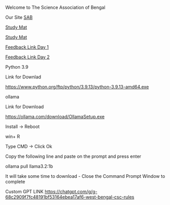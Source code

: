 Welcome to The Science Association of Bengal

Our Site <a href=https://sabindia.online> SAB</a>

<a href=https://sabindia.online/studymat.html> Study Mat</a> 

<a href=https://online.fliphtml5.com/nhlgy/lbkv/>Study Mat</a>

<a href="https://docs.google.com/forms/d/e/1FAIpQLSfJj2TwbM8n22Ko9OvHxxmB0aKQs5FWbP2uAs-eu0lhLEDDzA/viewform?usp=sharing&ouid=101591491271445155520"> Feedback Link Day 1 </a>

<a href="https://docs.google.com/forms/d/e/1FAIpQLSfQkIAk2AOYcXLVkbKJVp-x6QR5WsiouHkg2MxGtsepijQrHg/viewform?usp=sharing&ouid=101591491271445155520"> Feedback Link Day 2 </a>

Python 3.9

Link for Downlad

https://www.python.org/ftp/python/3.9.13/python-3.9.13-amd64.exe

ollama 

Link for Download

https://ollama.com/download/OllamaSetup.exe

Install -> Reboot

win+ R 

Type CMD -> Click Ok

Copy the following line and paste on the prompt and press enter

ollama pull llama3.2:1b 

It will take some time to download - Close the Command Prompt Window to complete 

Custom GPT LINK
https://chatgpt.com/g/g-68c2909f7fc48191bf53164ebea17af6-west-bengal-csc-rules
